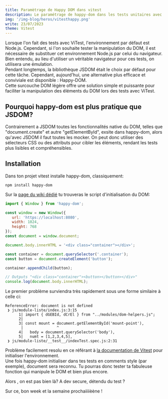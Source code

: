 ```yaml
---
title: Paramètrage de Happy DOM dans vitest
description: Le paramétrage de happy-dom dans les tests unitaires avec ViTest.
img: '/img-blog/heros/vitesthappy.png'
write: 23/07/2023
theme: Vitest
---
```


Lorsque l'on fait des tests avec ViTest, l'environnement par défaut est Node.js. Cependant, si l'on souhaite tester la manipulation du DOM, il est nécessaire de substituer cet environnement Node.js par celui du navigateur.   
Bien entendu, au lieu d'utiliser un véritable navigateur pour ces tests, on utilisera une émulation.   
Pendant longtemps, la bibliothèque JSDOM était le choix par défaut pour cette tâche. Cependant, aujourd'hui, une alternative plus efficace et conviviale est disponible : Happy-DOM.   
Cette surcouche DOM légère offre une solution simple et puissante pour faciliter la manipulation des éléments du DOM lors des tests avec ViTest.   
   
 
## Pourquoi happy-dom est plus pratique que JSDOM?   
   

Contrairement a JSDOM toutes les fonctionnalités native du DOM, telles que "document.create" et autre "getElementById", exsite dans happy-dom, alors qu'avec JSDOM il faut toutes les mocker.
On peut donc utiliser des sélecteurs CSS ou des attributs pour cibler les éléments, rendant les tests plus lisibles et compréhensibles.   
   
## Installation
   
Dans ton projet vitest installe happy-dom, classiquement:   
```shell
npm install happy-dom
```
   

Sur la [page du wiki dédié](https://github.com/capricorn86/happy-dom/wiki/Getting-started) tu trouveras le script d'initialisation du DOM:   
```js
import { Window } from 'happy-dom';

const window = new Window({
   url: 'https://localhost:8080',
   width: 1024,
   height: 768
});
const document = window.document;

document.body.innerHTML = '<div class="container"></div>';

const container = document.querySelector('.container');
const button = document.createElement('button');

container.appendChild(button);

// Outputs "<div class="container"><button></button></div>"
console.log(document.body.innerHTML);   
```
   
Le premier problème surviendra très rapidement sous une forme similaire à celle ci:
```shell
ReferenceError: document is not defined
 ❯ js/module-liste/index.js:3:15
      1| import { dGEBId, dCrEl } from "../modules/dom-helpers.js";
      2| 
      3| const mount = document.getElementById('mount-point'),
       |               ^
      4|   body = document.querySelector('body'),
      5|   numt = [1,2,3,4,5],
 ❯ js/module-liste/__test__/indexTest.spec.js:2:31
 ```
Problème facilement resolu en ce référant à [la documentation de Vitest](https://vitest.dev/config/#environment) pour initialiser l'environnement.   
Une fois happy-dom initialiser dans tes tests en comments style (par exemple), document sera reconnu. Tu pourras donc tester ta fabuleuse fonction qui manipule le DOM et bien plus encore.   
   
Alors , on est pas bien là?
A dev secure, détendu du test ?   
   
Sur ce, bon week et la semaine prochaiiiièène !   
   

